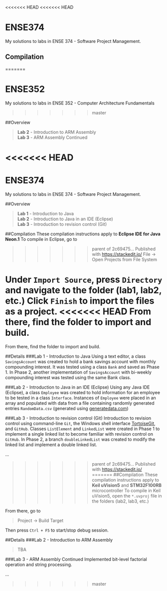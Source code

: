 <<<<<<< HEAD
<<<<<<< HEAD
# **ENSE374**
My solutions to labs in ENSE 374 - Software Project Management.
## Compilation
=======
# ENSE352
My solutions to labs in ENSE 352 - Computer Architecture Fundamentals
>>>>>>> master

##Overview
> **Lab 2** - Introduction to ARM Assembly  
> **Lab 3** - ARM Assembly Continued

<<<<<<< HEAD
=======
# ENSE374
My solutions to labs in ENSE 374 - Software Project Management.

##Overview
> **Lab 1** - Introduction to Java  
> **Lab 2** - Introduction to Java in an IDE (Eclipse)  
> **Lab 3** - Introduction to revision control (Git)  

##Compilation
These compilation instructions apply to **Eclipse IDE for Java Neon.1**
To compile in Eclipse, go to
>>>>>>> parent of 2c69475... Published with https://stackedit.io/
>File -> Open Projects from File System

Under `Import Source`, press `Directory` and navigate to the folder (lab1, lab2, etc.)
Click `Finish` to import the files as a project.
<<<<<<< HEAD
From there, find the folder to import and build.
=======
From there, find the folder to import and build.

##Details
###Lab 1 - Introduction to Java
Using a text editor, a class `SavingsAccount` was created to hold a bank savings account with monthly compounding interest. It was tested using a class `Bank` and saved as Phase 1. In Phase 2, another implementation of `SavingsAccount` with bi-weekly compounding interest was tested using the same Bank class.

###Lab 2 - Introduction to Java in an IDE (Eclipse)
Using any Java IDE (Eclipse), a class `Employee` was created to hold information for an employee to be tested in a class `Interface`. Instances of `Employee` were placed in an array and populated with data from a file containing randomly generated entries `RandomData.csv` (generated using [generatedata.com](http://www.generatedata.com/))

###Lab 3 - Introduction to revision control (Git) 
Introduction to revision control using command-line `Git`, the Windows shell interface [TortoiseGit](https://tortoisegit.org/), and `GitHub`. Classes `ListElement` and `LinkedList` were created in Phase 1 to implement a single linked list to become familiar with revision control on `GitHub`. In Phase 2, a branch `doubleLinkedList` was created to modify the linked list and implement a double linked list.

...
>>>>>>> parent of 2c69475... Published with https://stackedit.io/
=======
##Compilation
These compilation instructions apply to **Keil uVision5** and **STM32F100RB** microcontroller
To compile in Keil uVision5, open the `*.uvproj` file in the folders (lab2, lab3, etc.)

From there, go to
>Project -> Build Target

Then press `Ctrl + F5` to start/stop debug session.

##Details
###Lab 2 - Introduction to ARM Assembly
>TBA

###Lab 3 - ARM Assembly Continued
Implemented bit-level factorial operation and string processing.

...
>>>>>>> master
